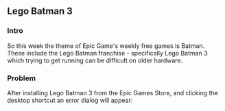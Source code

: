## Lego Batman 3
### Intro
So this week the theme of Epic Game's weekly free games is Batman. These include the Lego Batman franchise - specifically Lego Batman 3 which trying to get running can be difficult on older hardware.
### Problem
After installing Lego Batman 3 from the Epic Games Store, and clicking the desktop shortcut an error dialog will appear:




